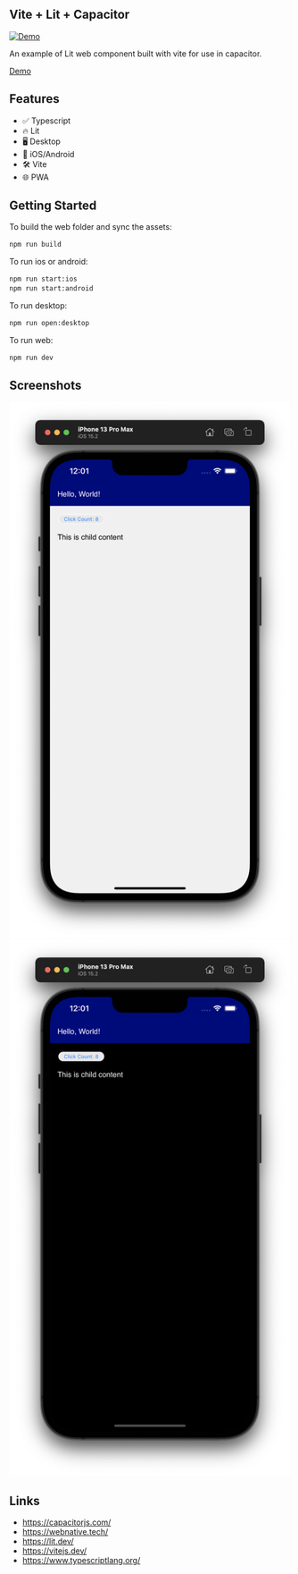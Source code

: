 ## Vite + Lit + Capacitor

[![Demo](https://github.com/rodydavis/vite-lit-capacitor/actions/workflows/ci.yml/badge.svg)](https://github.com/rodydavis/vite-lit-capacitor/actions/workflows/ci.yml)

An example of Lit web component built with vite for use in capacitor.

[Demo](https://rodydavis.github.io/vite-lit-capacitor/)

## Features

- ✅ Typescript
- 🔥 Lit
- 🖥 Desktop
- 📱 iOS/Android
- 🛠 Vite
- 🌐 PWA

## Getting Started

To build the web folder and sync the assets:

```bash
npm run build
```

To run ios or android:

```bash
npm run start:ios
npm run start:android
```

To run desktop:
```bash
npm run open:desktop
```

To run web:

```bash
npm run dev
```

## Screenshots

![](/screenshots/light.png)
![](/screenshots/dark.png)

## Links

- https://capacitorjs.com/
- https://webnative.tech/
- https://lit.dev/
- https://vitejs.dev/
- https://www.typescriptlang.org/
